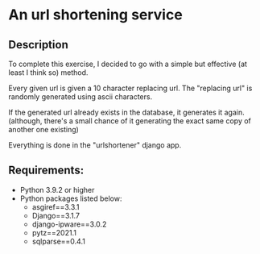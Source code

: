 # An url shortening service

## Description

To complete this exercise, I decided to go with a simple but effective (at least I think so) method.

Every given url is given a 10 character replacing url.
The "replacing url" is randomly generated using ascii characters.

If the generated url already exists in the database, it generates it again. (although, there's a small chance of it generating the exact same copy of another one existing)

Everything is done in the "urlshortener" django app.

## Requirements:
* Python 3.9.2 or higher
* Python packages listed below:
  * asgiref==3.3.1
  * Django==3.1.7
  * django-ipware==3.0.2
  * pytz==2021.1
  * sqlparse==0.4.1